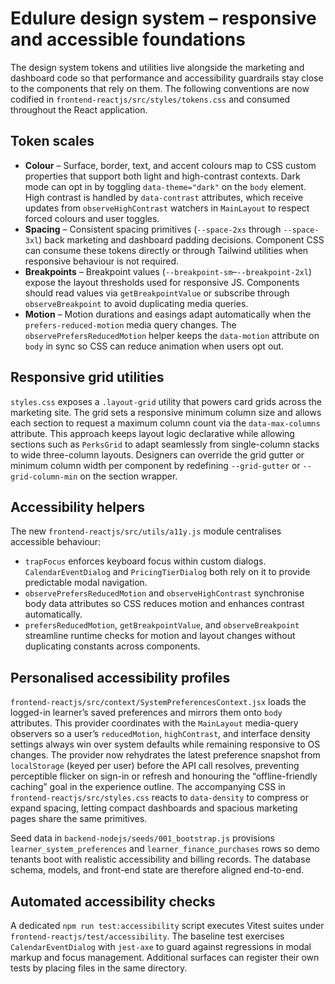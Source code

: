 # Edulure design system – responsive and accessible foundations

The design system tokens and utilities live alongside the marketing and dashboard
code so that performance and accessibility guardrails stay close to the
components that rely on them. The following conventions are now codified in
`frontend-reactjs/src/styles/tokens.css` and consumed throughout the React
application.

## Token scales

- **Colour** – Surface, border, text, and accent colours map to CSS custom
  properties that support both light and high-contrast contexts. Dark mode can
  opt in by toggling `data-theme="dark"` on the `body` element. High contrast is
  handled by `data-contrast` attributes, which receive updates from
  `observeHighContrast` watchers in `MainLayout` to respect forced colours and
  user toggles.
- **Spacing** – Consistent spacing primitives (`--space-2xs` through
  `--space-3xl`) back marketing and dashboard padding decisions. Component CSS
  can consume these tokens directly or through Tailwind utilities when
  responsive behaviour is not required.
- **Breakpoints** – Breakpoint values (`--breakpoint-sm`–`--breakpoint-2xl`)
  expose the layout thresholds used for responsive JS. Components should read
  values via `getBreakpointValue` or subscribe through `observeBreakpoint` to
  avoid duplicating media queries.
- **Motion** – Motion durations and easings adapt automatically when the
  `prefers-reduced-motion` media query changes. The `observePrefersReducedMotion`
  helper keeps the `data-motion` attribute on `body` in sync so CSS can reduce
  animation when users opt out.

## Responsive grid utilities

`styles.css` exposes a `.layout-grid` utility that powers card grids across the
marketing site. The grid sets a responsive minimum column size and allows each
section to request a maximum column count via the `data-max-columns`
attribute. This approach keeps layout logic declarative while allowing sections
such as `PerksGrid` to adapt seamlessly from single-column stacks to wide
three-column layouts. Designers can override the grid gutter or minimum column
width per component by redefining `--grid-gutter` or `--grid-column-min` on the
section wrapper.

## Accessibility helpers

The new `frontend-reactjs/src/utils/a11y.js` module centralises accessible
behaviour:

- `trapFocus` enforces keyboard focus within custom dialogs. `CalendarEventDialog`
  and `PricingTierDialog` both rely on it to provide predictable modal navigation.
- `observePrefersReducedMotion` and `observeHighContrast` synchronise body data
  attributes so CSS reduces motion and enhances contrast automatically.
- `prefersReducedMotion`, `getBreakpointValue`, and `observeBreakpoint`
  streamline runtime checks for motion and layout changes without duplicating
  constants across components.

## Personalised accessibility profiles

`frontend-reactjs/src/context/SystemPreferencesContext.jsx` loads the logged-in
learner’s saved preferences and mirrors them onto `body` attributes. This
provider coordinates with the `MainLayout` media-query observers so a user’s
`reducedMotion`, `highContrast`, and interface density settings always win over
system defaults while remaining responsive to OS changes. The provider now
rehydrates the latest preference snapshot from `localStorage` (keyed per user)
before the API call resolves, preventing perceptible flicker on sign-in or
refresh and honouring the “offline-friendly caching” goal in the experience
outline. The accompanying CSS in `frontend-reactjs/src/styles.css` reacts to
`data-density` to compress or expand spacing, letting compact dashboards and
spacious marketing pages share the same primitives.

Seed data in `backend-nodejs/seeds/001_bootstrap.js` provisions
`learner_system_preferences` and `learner_finance_purchases` rows so demo
tenants boot with realistic accessibility and billing records. The database
schema, models, and front-end state are therefore aligned end-to-end.

## Automated accessibility checks

A dedicated `npm run test:accessibility` script executes Vitest suites under
`frontend-reactjs/test/accessibility`. The baseline test exercises
`CalendarEventDialog` with `jest-axe` to guard against regressions in modal
markup and focus management. Additional surfaces can register their own tests by
placing files in the same directory.
